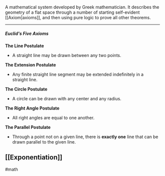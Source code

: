 A mathematical system developed by Greek mathematician. It describes the geometry of a flat space through a number of starting self-evident [[Axiom|axioms]], and then using pure logic to prove all other theorems.

---
##### Euclid's Five Axioms

**The Line Postulate**
- A straight line may be drawn between any two points.

**The Extension Postulate**
- Any finite straight line segment may be extended indefinitely in a straight line.

**The Circle Postulate**
- A circle can be drawn with any center and any radius.

**The Right Angle Postulate**
- All right angles are equal to one another.

**The Parallel Postulate**
- Through a point not on a given line, there is **exactly one** line that can be drawn parallel to the given line.

[[Exponentiation]]
---
#math